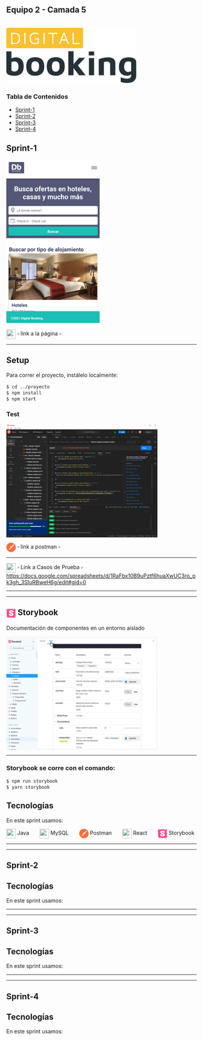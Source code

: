 ## Equipo 2 - Camada 5
<br>

<img src= "/frontend/proyecto/src/components/utils/images/logo.svg">

### Tabla de Contenidos
* [Sprint-1](#sprint-1) 
* [Sprint-2](#sprint-2) 
* [Sprint-3](#sprint-3)
* [Sprint-4](#sprint-4)



## Sprint-1


<img src="/backend/testing/Imagenes-Rm/mobileHome.png"><br>


<img src="https://cdn-icons-png.flaticon.com/512/753/753244.png" width="25" height="25" align="center"> ▫ link a la página ▫

---

## Setup
Para correr el proyecto, instálelo localmente:

```
$ cd ../proyecto
$ npm install
$ npm start
```

### Test


<img src="/backend/testing/Postman-APISprint1/imgAPI/Peticiones%20y%20scripts%20tests/Delete/PeticionDELETEexceptionScriptTest.PNG" width="400" height="300" align="center"><br>



<img src="/backend/testing/Imagenes-Rm/logoPostman.jpg" width="25" height="25" align="center"> ▫ link a postman ▫

---

<img src="https://cdn-icons.flaticon.com/png/512/3281/premium/3281329.png?token=exp=1653367560~hmac=c38c51a670f0a825d4b0adef8e4cc7a8" width="25" height="25" align="center"> ▫ Link a Casos de Prueba ▫ https://docs.google.com/spreadsheets/d/1RaFbx10B9uPztf6huaXwUC3ro_pk3gh_3SIuRBweH6g/edit#gid=0 
<br>

---
---

<h2><img src="/backend/testing/Imagenes-Rm/logo-storybook.png" width="25" height="25" align="center"> Storybook </h2>
<p> Documentación de componentes en un entorno aislado </p>

<img src="/backend/testing/Imagenes-Rm/img-storybook.webp" width="400" height="300" align="center">  

---

<h3> Storybook se corre con el comando: </h3>

```
$ npm run storybook
$ yarn storybook

```

## Tecnologías
En este sprint usamos: <br>

<img src="https://cdn-icons-png.flaticon.com/512/226/226777.png" width="25" height="25" align="center"> Java &nbsp; &nbsp; &nbsp;
<img src="https://cdn-icons-png.flaticon.com/512/919/919836.png" width="25" height="25" align="center"> MySQL  &nbsp; &nbsp; &nbsp;
<img src="/backend/testing/Imagenes-Rm/logoPostman.jpg" width="25" height="25" align="center"> Postman &nbsp; &nbsp; &nbsp;
<img src="https://cdn-icons-png.flaticon.com/512/753/753244.png" width="25" height="25" align="center"> React &nbsp; &nbsp; &nbsp;
<img src="/backend/testing/Imagenes-Rm/logo-storybook.png" width="25" height="25" align="center"> Storybook

---
---


## Sprint-2


## Tecnologías
En este sprint usamos:

---
---

## Sprint-3


## Tecnologías
En este sprint usamos:

---
---

## Sprint-4


## Tecnologías
En este sprint usamos:


